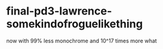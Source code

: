 final-pd3-lawrence-somekindofroguelikething
===========================================

now with 99% less monochrome and 10^17 times more what
